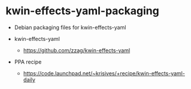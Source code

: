 kwin-effects-yaml-packaging
======================

- Debian packaging files for kwin-effects-yaml

- kwin-effects-yaml
  - https://github.com/zzag/kwin-effects-yaml
- PPA recipe
  - https://code.launchpad.net/~krisives/+recipe/kwin-effects-yaml-daily
